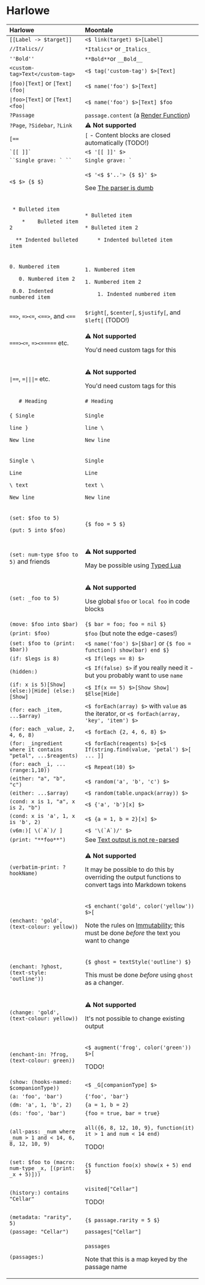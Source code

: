 # Harlowe

<table>
  <thead>
    <tr>
      <th style="text-align:left">Harlowe</th>
      <th style="text-align:left">Moontale</th>
    </tr>
  </thead>
  <tbody>
    <tr>
      <td style="text-align:left"><code>[[Label -&gt; $target]]</code>
      </td>
      <td style="text-align:left"><code>&lt;$ link(target) $&gt;[Label]</code>
      </td>
    </tr>
    <tr>
      <td style="text-align:left"><code>//Italics//</code>
      </td>
      <td style="text-align:left"><code>*Italics*</code> or <code>_Italics_</code>
      </td>
    </tr>
    <tr>
      <td style="text-align:left"><code>&apos;&apos;Bold&apos;&apos;</code>
      </td>
      <td style="text-align:left"><code>**Bold**</code>or <code>__Bold__</code>
      </td>
    </tr>
    <tr>
      <td style="text-align:left"><code>&lt;custom-tag&gt;Text&lt;/custom-tag&gt;</code>
      </td>
      <td style="text-align:left"><code>&lt;$ tag(&apos;custom-tag&apos;) $&gt;[Text]</code>
      </td>
    </tr>
    <tr>
      <td style="text-align:left"><code>|foo)[Text]</code> or <code>[Text](foo|</code>
      </td>
      <td style="text-align:left"><code>&lt;$ name(&apos;foo&apos;) $&gt;[Text]</code>
      </td>
    </tr>
    <tr>
      <td style="text-align:left"><code>|foo&gt;[Text]</code> or <code>[Text]&lt;foo|</code>
      </td>
      <td style="text-align:left"><code>&lt;$ name(&apos;foo&apos;) $&gt;[Text] $foo</code>
      </td>
    </tr>
    <tr>
      <td style="text-align:left"><code>?Passage</code>
      </td>
      <td style="text-align:left"><code>passage.content</code> (a <a href="concepts.md#render-functions">Render Function</a>)</td>
    </tr>
    <tr>
      <td style="text-align:left"><code>?Page</code>, <code>?Sidebar</code>, <code>?Link</code>
      </td>
      <td style="text-align:left">&#x26A0;&#xFE0F; <b>Not supported</b>
      </td>
    </tr>
    <tr>
      <td style="text-align:left"><code>[==</code>
      </td>
      <td style="text-align:left"><code>[</code> - Content blocks are closed automatically (TODO!)</td>
    </tr>
    <tr>
      <td style="text-align:left"><code>`[[ ]]`</code>
      </td>
      <td style="text-align:left"><code>&lt;$ &apos;[[ ]]&apos; $&gt;</code>
      </td>
    </tr>
    <tr>
      <td style="text-align:left"><code>``Single grave: ` ``</code>
      </td>
      <td style="text-align:left"><code>Single grave: `</code> 
      </td>
    </tr>
    <tr>
      <td style="text-align:left"><code>&lt;$ $&gt; {$ $}</code>
      </td>
      <td style="text-align:left">
        <p><code>&lt;$ &apos;&lt;$ $&apos;..&apos;&gt; {$ $}&apos; $&gt;</code>
        </p>
        <p>See <a href="conventions-and-caveats.md#the-parser-is-dumb">The parser is dumb</a>
        </p>
      </td>
    </tr>
    <tr>
      <td style="text-align:left">
        <p><code> * Bulleted item</code>
        </p>
        <p><code>    *    Bulleted item 2</code>
        </p>
        <p><code>  ** Indented bulleted item</code>
        </p>
      </td>
      <td style="text-align:left">
        <p><code>* Bulleted item</code>
        </p>
        <p><code>* Bulleted item 2</code>
        </p>
        <p><code>    * Indented bulleted item</code>
        </p>
      </td>
    </tr>
    <tr>
      <td style="text-align:left">
        <p><code>0. Numbered item</code>
        </p>
        <p><code>   0. Numbered item 2</code>
        </p>
        <p><code> 0.0. Indented numbered item</code>
        </p>
      </td>
      <td style="text-align:left">
        <p><code>1. Numbered item</code>
        </p>
        <p><code>1. Numbered item 2</code>
        </p>
        <p><code>    1. Indented numbered item</code>
        </p>
      </td>
    </tr>
    <tr>
      <td style="text-align:left"><code>==&gt;</code>, <code>=&gt;&lt;=</code>, <code>&lt;==&gt;</code>, and <code>&lt;==</code>
      </td>
      <td style="text-align:left"><code>$right[</code>, <code>$center[</code>, <code>$justify[</code>, and <code>$left[</code> (TODO!)</td>
    </tr>
    <tr>
      <td style="text-align:left"><code>===&gt;&lt;=</code>, <code>=&gt;&lt;=====</code> etc.</td>
      <td style="text-align:left">
        <p>&#x26A0;&#xFE0F; <b>Not supported</b>
        </p>
        <p>You&apos;d need custom tags for this</p>
      </td>
    </tr>
    <tr>
      <td style="text-align:left"><code>|==</code>, <code>=|||=</code> etc.</td>
      <td style="text-align:left">
        <p>&#x26A0;&#xFE0F; <b>Not supported</b>
        </p>
        <p>You&apos;d need custom tags for this</p>
      </td>
    </tr>
    <tr>
      <td style="text-align:left"><code>   # Heading</code>
      </td>
      <td style="text-align:left"><code># Heading</code>
      </td>
    </tr>
    <tr>
      <td style="text-align:left">
        <p><code>{ Single</code>
        </p>
        <p><code>line }</code>
        </p>
        <p><code>New line</code>
        </p>
      </td>
      <td style="text-align:left">
        <p><code>Single </code>
        </p>
        <p><code>line \</code>
        </p>
        <p><code>New line</code>
        </p>
      </td>
    </tr>
    <tr>
      <td style="text-align:left">
        <p><code>Single \</code>
        </p>
        <p><code>Line</code>
        </p>
        <p><code>\ text</code>
        </p>
        <p><code>New line</code>
        </p>
      </td>
      <td style="text-align:left">
        <p><code>Single</code>
        </p>
        <p><code>Line</code>
        </p>
        <p><code>text \</code>
        </p>
        <p><code>New line</code>
        </p>
      </td>
    </tr>
    <tr>
      <td style="text-align:left">
        <p><code>(set: $foo to 5)</code>
        </p>
        <p><code>(put: 5 into $foo)</code>
        </p>
      </td>
      <td style="text-align:left"><code>{$ foo = 5 $}</code>
      </td>
    </tr>
    <tr>
      <td style="text-align:left"><code>(set: num-type $foo to 5)</code> and friends</td>
      <td style="text-align:left">
        <p>&#x26A0;&#xFE0F; <b>Not supported</b>
        </p>
        <p>May be possible using <a href="https://github.com/andremm/typedlua">Typed Lua</a>
        </p>
      </td>
    </tr>
    <tr>
      <td style="text-align:left"><code>(set: _foo to 5)</code>
      </td>
      <td style="text-align:left">
        <p>&#x26A0;&#xFE0F; <b>Not supported</b>
        </p>
        <p>Use global <code>$foo</code> or <code>local foo</code> in code blocks</p>
      </td>
    </tr>
    <tr>
      <td style="text-align:left"><code>(move: $foo into $bar)</code>
      </td>
      <td style="text-align:left"><code>{$ bar = foo; foo = nil $}</code>
      </td>
    </tr>
    <tr>
      <td style="text-align:left"><code>(print: $foo)</code>
      </td>
      <td style="text-align:left"><code>$foo</code> (but note the edge-cases!)</td>
    </tr>
    <tr>
      <td style="text-align:left"><code>(set: $foo to (print: $bar))</code>
      </td>
      <td style="text-align:left"><code>&lt;$ name(&apos;foo&apos;) $&gt;[$bar]</code> or <code>{$ foo = function() show(bar) end $}</code>
      </td>
    </tr>
    <tr>
      <td style="text-align:left"><code>(if: $legs is 8)</code>
      </td>
      <td style="text-align:left"><code>&lt;$ If(legs == 8) $&gt;</code>
      </td>
    </tr>
    <tr>
      <td style="text-align:left"><code>(hidden:)</code>
      </td>
      <td style="text-align:left"><code>&lt;$ If(false) $&gt;</code> if you really need it - but you probably
        want to use <code>name</code>
      </td>
    </tr>
    <tr>
      <td style="text-align:left"><code>(if: x is 5)[Show] (else:)[Hide] (else:)[Show]</code>
      </td>
      <td style="text-align:left"><code>&lt;$ If(x == 5) $&gt;[Show Show] $Else[Hide]</code>
      </td>
    </tr>
    <tr>
      <td style="text-align:left"><code>(for: each _item, ...$array)</code>
      </td>
      <td style="text-align:left"><code>&lt;$ forEach(array) $&gt;</code> with <code>value</code> as the iterator,
        or <code>&lt;$ forEach(array, &apos;key&apos;, &apos;item&apos;) $&gt;</code>
      </td>
    </tr>
    <tr>
      <td style="text-align:left"><code>(for: each _value, 2, 4, 6, 8)</code>
      </td>
      <td style="text-align:left"><code>&lt;$ forEach {2, 4, 6, 8} $&gt;</code>
      </td>
    </tr>
    <tr>
      <td style="text-align:left"><code>(for: _ingredient where it contains &quot;petal&quot;, ...$reagents)</code>
      </td>
      <td style="text-align:left"><code>&lt;$ forEach(reagents) $&gt;[&lt;$ If(string.find(value, &apos;petal&apos;) $&gt;[ ... ]]</code>
      </td>
    </tr>
    <tr>
      <td style="text-align:left"><code>(for: each _i, ...(range:1,10))</code>
      </td>
      <td style="text-align:left"><code>&lt;$ Repeat(10) $&gt;</code>
      </td>
    </tr>
    <tr>
      <td style="text-align:left"><code>(either: &quot;a&quot;, &quot;b&quot;, &quot;c&quot;)</code>
      </td>
      <td style="text-align:left"><code>&lt;$ random(&apos;a&apos;, &apos;b&apos;, &apos;c&apos;) $&gt;</code>
      </td>
    </tr>
    <tr>
      <td style="text-align:left"><code>(either: ...$array)</code>
      </td>
      <td style="text-align:left"><code>&lt;$ random(table.unpack(array)) $&gt;</code>
      </td>
    </tr>
    <tr>
      <td style="text-align:left"><code>(cond: x is 1, &quot;a&quot;, x is 2, &quot;b&quot;)</code>
      </td>
      <td style="text-align:left"><code>&lt;$ {&apos;a&apos;, &apos;b&apos;}[x] $&gt;</code> 
      </td>
    </tr>
    <tr>
      <td style="text-align:left"><code>(cond: x is &apos;a&apos;, 1, x is &apos;b&apos;, 2)</code>
      </td>
      <td style="text-align:left"><code>&lt;$ {a = 1, b = 2}[x] $&gt;</code>
      </td>
    </tr>
    <tr>
      <td style="text-align:left"><code>(v6m:)[ \(`A`)/ ]</code>
      </td>
      <td style="text-align:left"><code>&lt;$ &apos;\(`A`)/&apos; $&gt;</code>
      </td>
    </tr>
    <tr>
      <td style="text-align:left"><code>(print: &quot;**foo**&quot;)</code>
      </td>
      <td style="text-align:left">See <a href="conventions-and-caveats.md#text-output-is-not-re-parsed">Text output is not re-parsed</a>
      </td>
    </tr>
    <tr>
      <td style="text-align:left"><code>(verbatim-print: ?hookName)</code>
      </td>
      <td style="text-align:left">
        <p>&#x26A0;&#xFE0F; <b>Not supported</b>
        </p>
        <p>It may be possible to do this by overriding the output functions to convert
          tags into Markdown tokens</p>
      </td>
    </tr>
    <tr>
      <td style="text-align:left"><code>(enchant: &apos;gold&apos;, (text-colour: yellow))</code>
      </td>
      <td style="text-align:left">
        <p><code>&lt;$ enchant(&apos;gold&apos;, color(&apos;yellow&apos;)) $&gt;[</code>
        </p>
        <p>Note the rules on <a href="conventions-and-caveats.md#immutability">Immutability</a>;
          this must be done <em>before</em> the text you want to change</p>
      </td>
    </tr>
    <tr>
      <td style="text-align:left"><code>(enchant: ?ghost, (text-style: &apos;outline&apos;))</code>
      </td>
      <td style="text-align:left">
        <p><code>{$ ghost = textStyle(&apos;outline&apos;) $}</code>
        </p>
        <p>This must be done <em>before </em>using <code>ghost</code> as a changer.</p>
      </td>
    </tr>
    <tr>
      <td style="text-align:left"><code>(change: &apos;gold&apos;, (text-colour: yellow))</code>
      </td>
      <td style="text-align:left">
        <p>&#x26A0;&#xFE0F; <b>Not supported</b>
        </p>
        <p>It&apos;s not possible to change existing output</p>
      </td>
    </tr>
    <tr>
      <td style="text-align:left"><code>(enchant-in: ?frog, (text-colour: green))</code>
      </td>
      <td style="text-align:left">
        <p><code>&lt;$ augment(&apos;frog&apos;, color(&apos;green&apos;)) $&gt;[</code>
        </p>
        <p>TODO!</p>
      </td>
    </tr>
    <tr>
      <td style="text-align:left"><code>(show: (hooks-named:</code>  <code>$companionType))</code>
      </td>
      <td style="text-align:left"><code>&lt;$ _G[companionType] $&gt;</code>
      </td>
    </tr>
    <tr>
      <td style="text-align:left"><code>(a: &apos;foo&apos;, &apos;bar&apos;)</code>
      </td>
      <td style="text-align:left"><code>{&apos;foo&apos;, &apos;bar&apos;}</code>
      </td>
    </tr>
    <tr>
      <td style="text-align:left"><code>(dm: &apos;a&apos;, 1, &apos;b&apos;, 2)</code>
      </td>
      <td style="text-align:left"><code>{a = 1, b = 2}</code>
      </td>
    </tr>
    <tr>
      <td style="text-align:left"><code>(ds: &apos;foo&apos;, &apos;bar&apos;)</code>
      </td>
      <td style="text-align:left"><code>{foo = true, bar = true}</code>
      </td>
    </tr>
    <tr>
      <td style="text-align:left"><code>(all-pass: _num where _num &gt; 1 and &lt; 14, 6, 8, 12, 10, 9)</code>
      </td>
      <td style="text-align:left">
        <p><code>all({6, 8, 12, 10, 9}, function(it) it &gt; 1 and num &lt; 14 end)</code>
        </p>
        <p>TODO!</p>
      </td>
    </tr>
    <tr>
      <td style="text-align:left"><code>(set: $foo to (macro: num-type _x, [(print: _x + 5)]))</code>
      </td>
      <td style="text-align:left"><code>{$ function foo(x) show(x + 5) end $}</code>
      </td>
    </tr>
    <tr>
      <td style="text-align:left"><code>(history:) contains &quot;Cellar&quot;</code>
      </td>
      <td style="text-align:left">
        <p><code>visited[&quot;Cellar&quot;]</code>
        </p>
        <p>TODO!</p>
      </td>
    </tr>
    <tr>
      <td style="text-align:left"><code>(metadata: &quot;rarity&quot;, 5)</code>
      </td>
      <td style="text-align:left"><code>{$ passage.rarity = 5 $}</code>
      </td>
    </tr>
    <tr>
      <td style="text-align:left"><code>(passage: &quot;Cellar&quot;)</code>
      </td>
      <td style="text-align:left"><code>passages[&quot;Cellar&quot;]</code>
      </td>
    </tr>
    <tr>
      <td style="text-align:left"><code>(passages:)</code>
      </td>
      <td style="text-align:left">
        <p><code>passages</code>
        </p>
        <p>Note that this is a map keyed by the passage name</p>
      </td>
    </tr>
  </tbody>
</table>



